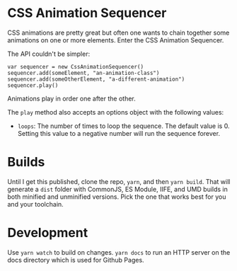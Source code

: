 # CSS Animation Sequencer

CSS animations are pretty great but often one wants to chain together some animations on one or more elements. Enter the CSS Animation Sequencer.

The API couldn't be simpler:

    var sequencer = new CssAnimationSequencer()
    sequencer.add(someElement, "an-animation-class")
    sequencer.add(someOtherElement, "a-different-animation")
    sequencer.play()

Animations play in order one after the other.

The `play` method also accepts an options object with the following values:

- `loops`: The number of times to loop the sequence. The default value is 0. Setting this value to a negative number will run the sequence forever.

# Builds

Until I get this published, clone the repo, `yarn`, and then `yarn build`. That will generate a `dist` folder with CommonJS, ES Module, IIFE, and UMD builds in both minified and unminified versions. Pick the one that works best for you and your toolchain.

# Development

Use `yarn watch` to build on changes. `yarn docs` to run an HTTP server on the docs directory which is used for Github Pages.

